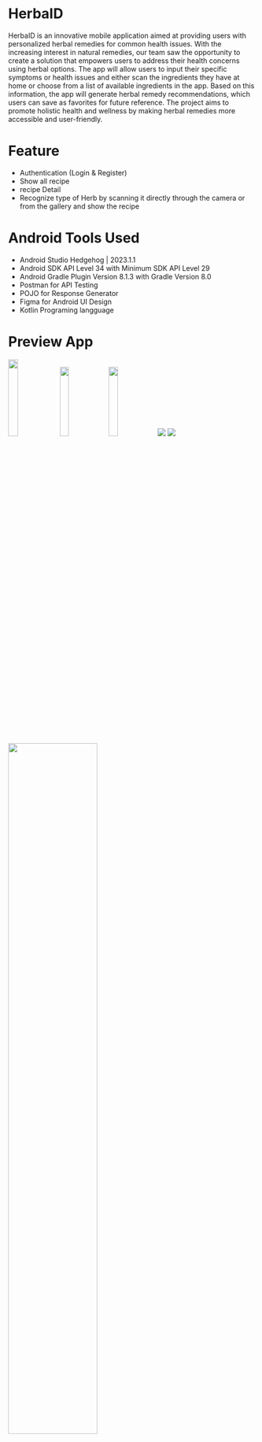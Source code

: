 # HerbaID
HerbaID is an innovative mobile application aimed at providing users with personalized herbal remedies for common health issues. With the increasing interest in natural remedies, our team saw the opportunity to create a solution that empowers users to address their health concerns using herbal options. The app will allow users to input their specific symptoms or health issues and either scan the ingredients they have at home or choose from a list of available ingredients in the app. Based on this information, the app will generate herbal remedy recommendations, which users can save as favorites for future reference. The project aims to promote holistic health and wellness by making herbal remedies more accessible and user-friendly.

# Feature
- Authentication (Login & Register)
- Show all recipe
- recipe Detail
- Recognize type of Herb by scanning it directly through the camera or from the gallery and show the recipe

# Android Tools Used
- Android Studio Hedgehog | 2023.1.1
- Android SDK API Level 34 with Minimum SDK API Level 29
- Android Gradle Plugin Version 8.1.3 with Gradle Version 8.0
- Postman for API Testing
- POJO for Response Generator
- Figma for Android UI Design
- Kotlin Programing langguage

# Preview App
<p>
  <img src="https://github.com/whymaull/CapstoneHerbaID/blob/master/Mobile%20Development/HerbaID/Asset/logo.jpg?raw=true" width="20%"/>
  <img src="https://github.com/whymaull/CapstoneHerbaID/blob/master/Mobile%20Development/HerbaID/Asset/4.jpg?raw=true" width="19%"/>
  <img src="https://github.com/whymaull/CapstoneHerbaID/blob/master/Mobile%20Development/HerbaID/Asset/5.jpg?raw=true" width="19%"/>
  <img src="https://github.com/whymaull/CapstoneHerbaID/blob/master/Mobile%20Development/HerbaID/Asset/1.png?raw=true"/>
  <img src="https://github.com/whymaull/CapstoneHerbaID/blob/master/Mobile%20Development/HerbaID/Asset/2.png?raw=true"/>
  <img src="https://github.com/whymaull/CapstoneHerbaID/blob/master/Mobile%20Development/HerbaID/Asset/3.png?raw=true" width="60%" />

</p>
